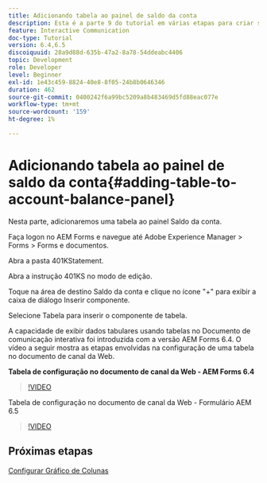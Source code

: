 ```yaml
---
title: Adicionando tabela ao painel de saldo da conta
description: Esta é a parte 9 do tutorial em várias etapas para criar seu primeiro documento de comunicação interativo.Nesta parte, adicionaremos uma tabela ao painel Saldo da conta.
feature: Interactive Communication
doc-type: Tutorial
version: 6.4,6.5
discoiquuid: 28a9d88d-635b-47a2-8a78-54ddeabc4406
topic: Development
role: Developer
level: Beginner
exl-id: 1e43c459-8824-40e8-8f05-24b8b0646346
duration: 462
source-git-commit: 0400242f6a99bc5209a8b483469d5fd88eac077e
workflow-type: tm+mt
source-wordcount: '159'
ht-degree: 1%

---
```


# Adicionando tabela ao painel de saldo da conta{#adding-table-to-account-balance-panel}

Nesta parte, adicionaremos uma tabela ao painel Saldo da conta.

Faça logon no AEM Forms e navegue até Adobe Experience Manager > Forms > Forms e documentos.

Abra a pasta 401KStatement.

Abra a instrução 401KS no modo de edição.

Toque na área de destino Saldo da conta e clique no ícone &quot;+&quot; para exibir a caixa de diálogo Inserir componente.

Selecione Tabela para inserir o componente de tabela.

A capacidade de exibir dados tabulares usando tabelas no Documento de comunicação interativa foi introduzida com a versão AEM Forms 6.4. O vídeo a seguir mostra as etapas envolvidas na configuração de uma tabela no documento de canal da Web.

**Tabela de configuração no documento de canal da Web - AEM Forms 6.4**

>[!VIDEO](https://video.tv.adobe.com/v/22360?quality=12&learn=on)

Tabela de configuração no documento de canal da Web - Formulário AEM 6.5

>[!VIDEO](https://video.tv.adobe.com/v/27847?quality=12&learn=on)

## Próximas etapas

[Configurar Gráfico de Colunas](./partten.md)
